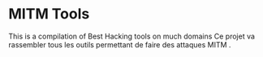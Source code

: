 # MITM Tools  
This is a compilation of Best Hacking tools on much domains 
Ce projet va rassembler tous les outils permettant de faire des attaques MITM .
